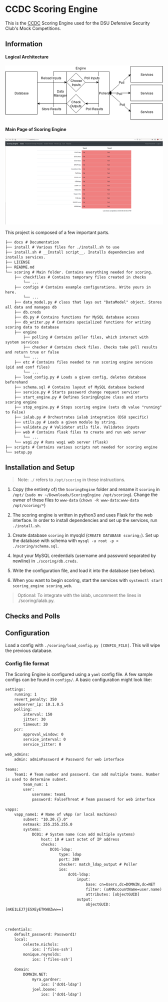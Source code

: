 # CCDC Scoring Engine

This is the [CCDC](http://nationalccdc.org) Scoring Engine used for the DSU Defensive Security Club's Mock Competitions.

## Information

#### Logical Architecture

![Logical Architecture of Scoring Engine](docs/imgs/arch.png)

#### Main Page of Scoring Engine

![Screenshot of Default Page](docs/imgs/mainscreen.png)

This project is composed of a few important parts.

```
├── docs # Documentation
├── install # Various files for ./install.sh to use
├── install.sh # __Install script__. Installs dependencies and installs services.
├── LICENSE
├── README.md
└── scoring # Main folder. Contains everything needed for scoring.
    ├── checkfiles # Contains temporary files created in checks
        └── ...
    ├── configs # Contains example configurations. Write yours in here.
        └── ...
    ├── data_model.py # class that lays out "DataModel" object. Stores all data and manages db
    ├── db.creds
    ├── db.py # Contains functions for MySQL database access
    ├── db_writer.py # Contains specialized functions for writing scoring data to database
    ├── engine
        ├── polling # Contains poller files, which interact with system services
        ├── checker # Contains check files. Checks take poll results and return true or false
        └── ...
    ├── etc # Contains files needed to run scoring engine services (pid and conf files)
        └── ...
    ├── load_config.py # Loads a given config, deletes database beforehand
    ├── schema.sql # Contains layout of MySQL database backend
    ├── service.py # Starts password change request servicer
    ├── start_engine.py # Defines ScoringEngine class and starts scoring engine
    ├── stop_engine.py # Stops scoring engine (sets db value "running" to False)
    ├── ialab.py # Orchestrates ialab integration (DSU specific)
    ├── utils.py # Loads a given module by string.
    ├── validate.py # Validater utils file. Validates inputs
    ├── web # Contains flask files to create and run web server
        └── ...
    └── wsgi.py # Runs wsgi web server (flask)
├── scripts # Contains various scripts not needed for scoring engine
└── setup.py
```

## Installation and Setup

> Note: `./` refers to `/opt/scoring` in these instructions.

1. Copy (the entirety of) the `ScoringEngine` folder and rename it `scoring` in `/opt/` (`sudo mv ~/Downloads/ScoringEngine /opt/scoring`). Change the owner of these files to `www-data` (`chown -R www-data:www-data /opt/scoring/*`)

2. The scoring engine is written in python3 and uses Flask for the web interface. In order to install dependencies and set up the services, run `./install.sh`.

3. Create database `scoring` in mysqld (`CREATE DATABASE scoring;`). Set up the database with schema with `mysql -u root -p < ./scoring/schema.sql`.
     
4. Input your MySQL credentials (username and password separated by newline) in `./scoring/db.creds`.

5. Write the configuration file, and load it into the database (see below).

6. When you want to begin scoring, start the services with `systemctl start scoring_engine scoring_web`.

> Optional: To integrate with the ialab, uncomment the lines in ./scoring/ialab.py.

## Checks and Polls


## Configuration

Load a config with `./scoring/load_config.py [CONFIG_FILE]`. This will wipe the previous database.

### Config file format

The Scoring Engine is configured using a `yaml` config file. A few sample configs can be found in `configs/`. A basic configuration might look like:

```
settings:
    running: 1
    revert_penalty: 350
    webserver_ip: 10.1.0.5
    polling:
        interval: 150
        jitter: 30
        timeout: 20
    pcr:
        approval_window: 0
        service_interval: 0
        service_jitter: 0

web_admins:
    admin: adminPassword # Password for web interface

teams:
    Team1: # Team number and password. Can add multiple teams. Number is used to determine subnet.
        team_num: 1
        user:
            username: team1
            password: FalseThreat # Team password for web interface

vapps:
    vapp_name1: # Name of vApp (or local machines)
        subnet: "10.20.{}.0"
        netmask: 255.255.255.0
        systems:
            DC01: # System name (can add multiple systems)
                host: 10 # Last octet of IP address
                checks:
                    DC01-ldap:
                        type: ldap
                        port: 389
                        checker: match_ldap_output # Poller
                        ios:
                            dc01-ldap:
                                input:
                                    base: cn=Users,dc=DOMAIN,dc=NET
                                    filter: (sAMAccountName=user.name)
                                    attributes: [objectGUID]
                                output:
                                    objectGUID: [mKE1LEJ7jESXEyETKW8Zww==]



credentials:
    default_password: Password1!
    local:
        celeste.nichols:
            ios: ['files-ssh']
        monique.reynolds:
            ios: ['files-ssh']

    domain:
        DOMAIN.NET:
            myra.gardner:
                ios: ['dc01-ldap']
            joel.boone:
                ios: ['dc01-ldap']
           
```

